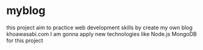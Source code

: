# myblog
this project aim to practice web development skills by create my own blog khoawasabi.com
I am gonna apply new technologies like Node.js MongoDB for this project
